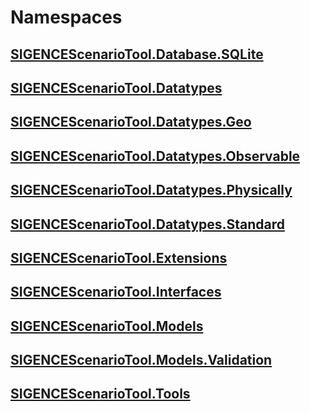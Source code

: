 # Namespaces 
## [SIGENCEScenarioTool.Database.SQLite](./N_SIGENCEScenarioTool.Database.SQLite.md)
## [SIGENCEScenarioTool.Datatypes](./N_SIGENCEScenarioTool.Datatypes.md)
## [SIGENCEScenarioTool.Datatypes.Geo](./N_SIGENCEScenarioTool.Datatypes.Geo.md)
## [SIGENCEScenarioTool.Datatypes.Observable](./N_SIGENCEScenarioTool.Datatypes.Observable.md)
## [SIGENCEScenarioTool.Datatypes.Physically](./N_SIGENCEScenarioTool.Datatypes.Physically.md)
## [SIGENCEScenarioTool.Datatypes.Standard](./N_SIGENCEScenarioTool.Datatypes.Standard.md)
## [SIGENCEScenarioTool.Extensions](./N_SIGENCEScenarioTool.Extensions.md)
## [SIGENCEScenarioTool.Interfaces](./N_SIGENCEScenarioTool.Interfaces.md)
## [SIGENCEScenarioTool.Models](./N_SIGENCEScenarioTool.Models.md)
## [SIGENCEScenarioTool.Models.Validation](./N_SIGENCEScenarioTool.Models.Validation.md)
## [SIGENCEScenarioTool.Tools](./N_SIGENCEScenarioTool.Tools.md)
